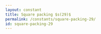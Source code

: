 ```yaml
---
layout: constant
title: Square packing $s(29)$
permalink: /constants/square-packing-29/
id: square-packing-29
---
```

